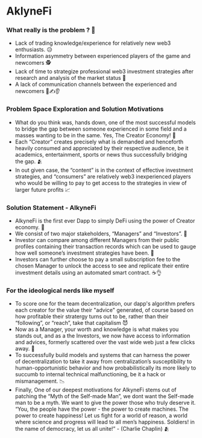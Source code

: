 # AklyneFi
### What really is the problem ? 🤔

- Lack of trading knowledge/experience for relatively new web3 enthusiasts. 😥
- Information asymmetry between experienced players of the game and newcomers 🕵️
- Lack of time to strategize professional web3 investment strategies after research and analysis of the market status 🥲
- A lack of communication channels between the experienced and newcomers 🤌✍️👂

### Problem Space Exploration and Solution Motivations

- What do you think was, hands down, one of the most successful models to bridge the gap between someone experienced in some field and a masses wanting to be in the same. Yes, The Creator Economy! 🥂
- Each “Creator” creates precisely what is demanded and henceforth heavily consumed and appreciated by their respective audience, be it academics, entertainment, sports or news thus successfully bridging the gap. 🫂
- In out given case, the “content” is in the context of effective investment strategies, and “consumers” are relatively web3 inexperienced players who would be willing to pay to get access to the strategies in view of larger future profits 📈

### Solution Statement - AlkyneFi

- AlkyneFi is the first ever Dapp to simply DeFi using the power of Creator economy. 😤
- We consist of two major stakeholders, “Managers” and “Investors”. 🤑
- Investor can compare among different Managers from their public profiles containing their transaction records which can be used to gauge how well someone’s investment strategies have been. 🤔
- Investors can further choose to pay a small subscription fee to the chosen Manager to unlock the access to see and replicate their entire investment details using an automated smart contract. ☕️👌

### For the ideological nerds like myself

- To score one for the team decentralization, our dapp's algorithm prefers each creator for the value their "advice" generated, of course based on how profitable their stratergy turns out to be, rather than their “following”, or “reach”, take that capitalism 😈
- Now as a Manager, your worth and knowledge is what makes you stands out, and as a the Investors, we now have access to information and advices, formerly scattered over the vast wide web just a few clicks away. 🥳
- To successfully build models and systems that can harness the power of decentralization to take it away from centralization’s susceptibility to human-opportunistic behavior and how probabilistically its more likely to succumb to internal technical malfunctioning, be it a hack or mismanagement. 📉
- Finally, One of our deepest motivations for AlkyneFi stems out of patching the “Myth of the Self-made Man”, we dont want the Self-made man to be a myth. We want to give the power those who truly deserve it. “You, the people have the power - the power to create machines. The power to create happiness! Let us fight for a world of reason, a world where science and progress will lead to all men’s happiness. Soldiers! in the name of democracy, let us all unite!” - (Charlie Chaplin) 🫂
